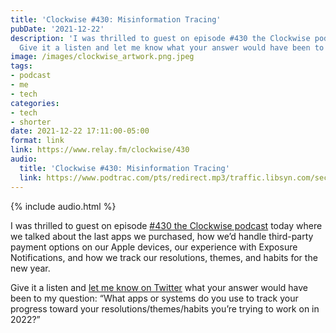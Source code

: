 ```yaml
---
title: 'Clockwise #430: Misinformation Tracing'
pubDate: '2021-12-22'
description: 'I was thrilled to guest on episode #430 the Clockwise podcast today.
  Give it a listen and let me know what your answer would have been to my question.'
image: /images/clockwise_artwork.png.jpeg
tags:
- podcast
- me
- tech
categories:
- tech
- shorter
date: 2021-12-22 17:11:00-05:00
format: link
link: https://www.relay.fm/clockwise/430
audio:
  title: 'Clockwise #430: Misinformation Tracing'
  link: https://www.podtrac.com/pts/redirect.mp3/traffic.libsyn.com/secure/clockwiserelay/clockwise430.mp3
---
```


{% include audio.html %}

I was thrilled to guest on episode [#430 the Clockwise podcast](https://www.relay.fm/clockwise/430) today where we talked about the last apps we purchased, how we’d handle third-party payment options on our Apple devices, our experience with Exposure Notifications, and how we track our resolutions, themes, and habits for the new year. 

Give it a listen and [let me know on Twitter](https://twitter.com/mb/status/1473778126685675520) what your answer would have been to my question: <q>What apps or systems do you use to track your progress toward your resolutions/themes/habits you’re trying to work on in 2022?</q>